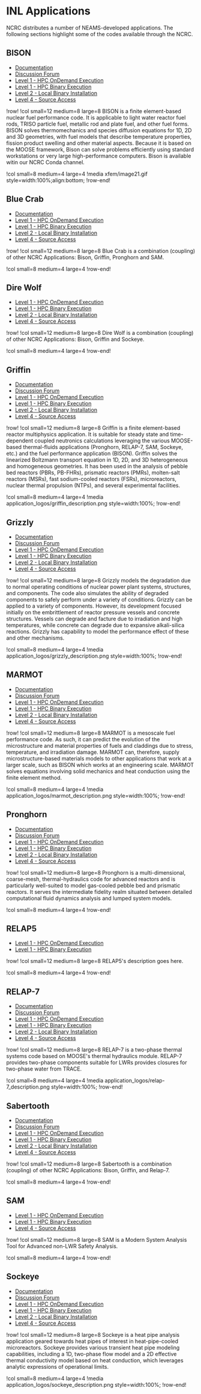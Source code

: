 # INL Applications

NCRC distributes a number of NEAMS-developed applications. The following sections highlight some of the codes available through the NCRC.

## BISON

- [Documentation](https://mooseframework.org/bison)
- [Discussion Forum](https://bison-discourse.hpcondemand.inl.gov)
- [Level 1 - HPC OnDemand Execution](ncrc/applications/ncrc_bison_ondemand.md)
- [Level 1 - HPC Binary Execution](ncrc/applications/hpc_bison.md)
- [Level 2 - Local Binary Installation](ncrc/applications/conda_bison.md)
- [Level 4 - Source Access](https://hpcgitlab.hpcondemand.inl.gov/idaholab/bison)

!row!
!col small=12 medium=8 large=8
BISON is a finite element-based nuclear fuel performance code. It is applicable to light water reactor fuel rods, TRISO particle fuel, metallic rod and plate fuel, and other fuel forms. BISON solves thermomechanics and species diffusion equations for 1D, 2D and 3D geometries, with fuel models that describe temperature properties, fission product swelling and other material aspects. Because it is based on the MOOSE framework, Bison can solve problems efficiently using standard workstations or very large high-performance computers. Bison is available witin our NCRC Conda channel.

!col small=8 medium=4 large=4
!media xfem/image21.gif style=width:100%;align:bottom;
!row-end!

## Blue Crab

- [Documentation](https://bluecrab-dev.hpcondemand.inl.gov)
- [Level 1 - HPC OnDemand Execution](ncrc/applications/ncrc_bluecrab_ondemand.md)
- [Level 1 - HPC Binary Execution](ncrc/applications/hpc_bluecrab.md)
- [Level 2 - Local Binary Installation](ncrc/applications/conda_bluecrab.md)
- [Level 4 - Source Access](https://hpcgitlab.hpcondemand.inl.gov/idaholab/blue_crab)

!row!
!col small=12 medium=8 large=8
Blue Crab is a combination (coupling) of other NCRC Applications: Bison, Griffin, Pronghorn and SAM.

!col small=8 medium=4 large=4
!row-end!

## Dire Wolf

- [Level 1 - HPC OnDemand Execution](ncrc/applications/ncrc_direwolf_ondemand.md)
- [Level 1 - HPC Binary Execution](ncrc/applications/hpc_direwolf.md)
- [Level 2 - Local Binary Installation](ncrc/applications/conda_direwolf.md)
- [Level 4 - Source Access](https://hpcgitlab.hpcondemand.inl.gov/idaholab/dire_wolf)

!row!
!col small=12 medium=8 large=8
Dire Wolf is a combination (coupling) of other NCRC Applications: Bison, Griffin and Sockeye.

!col small=8 medium=4 large=4
!row-end!


## Griffin

- [Documentation](https://griffin-docs.hpcondemand.inl.gov/latest/)
- [Discussion Forum](https://griffin-discourse.hpcondemand.inl.gov)
- [Level 1 - HPC OnDemand Execution](ncrc/applications/ncrc_griffin_ondemand.md)
- [Level 1 - HPC Binary Execution](ncrc/applications/hpc_griffin.md)
- [Level 2 - Local Binary Installation](ncrc/applications/conda_griffin.md)
- [Level 4 - Source Access](https://github.inl.gov/ncrc/griffin)

!row!
!col small=12 medium=8 large=8
Griffin is a finite element-based reactor multiphysics application. It is suitable for steady state and time-dependent coupled neutronics calculations leveraging the various MOOSE-based thermal-fluids applications (Pronghorn, RELAP-7, SAM, Sockeye, etc.) and the fuel performance application (BISON). Griffin solves the linearized Boltzmann transport equation in 1D, 2D, and 3D heterogeneous and homogeneous geometries. It has been used in the analysis of pebble bed reactors (PBRs, PB-FHRs), prismatic reactors (PMRs), molten-salt reactors (MSRs), fast sodium-cooled reactors (FSRs), microreactors, nuclear thermal propulsion (NTPs), and several experimental facilities.

!col small=8 medium=4 large=4
!media application_logos/griffin_description.png style=width:100%;
!row-end!

## Grizzly

- [Documentation](https://grizzly-docs.hpcondemand.inl.gov/latest/)
- [Discussion Forum](https://grizzly-discourse.hpcondemand.inl.gov)
- [Level 1 - HPC OnDemand Execution](ncrc/applications/ncrc_grizzly_ondemand.md)
- [Level 1 - HPC Binary Execution](ncrc/applications/hpc_grizzly.md)
- [Level 2 - Local Binary Installation](ncrc/applications/conda_grizzly.md)
- [Level 4 - Source Access](https://hpcgitlab.hpcondemand.inl.gov/idaholab/grizzly)

!row!
!col small=12 medium=8 large=8
Grizzly models the degradation due to normal operating conditions of nuclear power plant systems, structures, and components. The code also simulates the ability of degraded components to safely perform under a variety of conditions. Grizzly can be applied to a variety of components. However, its development focused initially on the embrittlement of reactor pressure vessels and concrete structures. Vessels can degrade and facture due to irradiation and high temperatures, while concrete can degrade due to expansive alkali-silica reactions. Grizzly has capability to model the performance effect of these and other mechanisms.

!col small=8 medium=4 large=4
!media application_logos/grizzly_description.png style=width:100%;
!row-end!

## MARMOT

- [Documentation](https://marmot-docs.hpcondemand.inl.gov/latest/)
- [Discussion Forum](https://marmot-discourse.hpcondemand.inl.gov)
- [Level 1 - HPC OnDemand Execution](ncrc/applications/ncrc_marmot_ondemand.md)
- [Level 1 - HPC Binary Execution](ncrc/applications/hpc_marmot.md)
- [Level 2 - Local Binary Installation](ncrc/applications/conda_marmot.md)
- [Level 4 - Source Access](https://hpcgitlab.hpcondemand.inl.gov/idaholab/marmot)

!row!
!col small=12 medium=8 large=8
MARMOT is a mesoscale fuel performance code. As such, it can predict the evolution of the microstructure and material properties of fuels and claddings due to stress, temperature, and irradiation damage. MARMOT can, therefore, supply microstructure-based materials models to other applications that work at a larger scale, such as BISON which works at an engineering scale. MARMOT solves equations involving solid mechanics and heat conduction using the finite element method.

!col small=8 medium=4 large=4
!media application_logos/marmot_description.png style=width:100%;
!row-end!

## Pronghorn

- [Documentation](https://pronghorn-docs.hpcondemand.inl.gov/latest/)
- [Discussion Forum](https://pronghorn-discourse.hpcondemand.inl.gov)
- [Level 1 - HPC OnDemand Execution](ncrc/applications/ncrc_pronghorn_ondemand.md)
- [Level 1 - HPC Binary Execution](ncrc/applications/hpc_pronghorn.md)
- [Level 2 - Local Binary Installation](ncrc/applications/conda_pronghorn.md)
- [Level 4 - Source Access](https://hpcgitlab.hpcondemand.inl.gov/idaholab/pronghorn)

!row!
!col small=12 medium=8 large=8
Pronghorn is a multi-dimensional, coarse-mesh, thermal-hydraulics code for advanced reactors and is particularly well-suited to model gas-cooled pebble bed and prismatic reactors. It serves the intermediate fidelity realm situated between detailed computational fluid dynamics analysis and lumped system models.

!col small=8 medium=4 large=4
!row-end!

## RELAP5

- [Level 1 - HPC OnDemand Execution](ncrc/applications/ncrc_relap5_ondemand.md)
- [Level 1 - HPC Binary Execution](ncrc/applications/hpc_relap5.md)

!row!
!col small=12 medium=8 large=8
RELAP5's description goes here.

!col small=8 medium=4 large=4
!row-end!

## RELAP-7

- [Documentation](https://relap7-docs.hpcondemand.inl.gov/latest/)
- [Discussion Forum](https://relap7-discourse.hpcondemand.inl.gov)
- [Level 1 - HPC OnDemand Execution](ncrc/applications/ncrc_relap7_ondemand.md)
- [Level 1 - HPC Binary Execution](ncrc/applications/hpc_relap7.md)
- [Level 2 - Local Binary Installation](ncrc/applications/conda_relap7.md)
- [Level 4 - Source Access](https://hpcgitlab.hpcondemand.inl.gov/idaholab/relap-7)

!row!
!col small=12 medium=8 large=8
RELAP-7 is a two-phase thermal systems code based on MOOSE's thermal hydraulics module. RELAP-7 provides two-phase components suitable for LWRs provides closures for two-phase water from TRACE.

!col small=8 medium=4 large=4
!media application_logos/relap-7_description.png style=width:100%;
!row-end!

## Sabertooth

- [Documentation](https://sabertooth-docs.hpcondemand.inl.gov/latest/)
- [Discussion Forum](https://sabertooth-discourse.hpcondemand.inl.gov)
- [Level 1 - HPC OnDemand Execution](ncrc/applications/ncrc_sabertooth_ondemand.md)
- [Level 1 - HPC Binary Execution](ncrc/applications/hpc_sabertooth.md)
- [Level 2 - Local Binary Installation](ncrc/applications/conda_sabertooth.md)
- [Level 4 - Source Access](https://hpcgitlab.hpcondemand.inl.gov/idaholab/sabertooth)

!row!
!col small=12 medium=8 large=8
Sabertooth is a combination (coupling) of other NCRC Applications: Bison, Griffin, and Relap-7.

!col small=8 medium=4 large=4
!row-end!

## SAM

- [Level 1 - HPC OnDemand Execution](ncrc/applications/ncrc_sam_ondemand.md)
- [Level 1 - HPC Binary Execution](ncrc/applications/hpc_sam.md)
- [Level 4 - Source Access](https://hpcgitlab.hpcondemand.inl.gov/idaholab/sam)

!row!
!col small=12 medium=8 large=8
SAM is a Modern System Analysis Tool for Advanced non-LWR Safety Analysis.

!col small=8 medium=4 large=4
!row-end!

## Sockeye

- [Documentation](https://sockeye-docs.hpcondemand.inl.gov/latest/)
- [Discussion Forum](https://sockeye-discourse.hpcondemand.inl.gov)
- [Level 1 - HPC OnDemand Execution](ncrc/applications/ncrc_sockeye_ondemand.md)
- [Level 1 - HPC Binary Execution](ncrc/applications/hpc_sockeye.md)
- [Level 2 - Local Binary Installation](ncrc/applications/conda_sockeye.md)
- [Level 4 - Source Access](https://hpcgitlab.hpcondemand.inl.gov/idaholab/sockeye)

!row!
!col small=12 medium=8 large=8
Sockeye is a heat pipe analysis application geared towards heat pipes of interest in heat-pipe-cooled microreactors. Sockeye provides various transient heat pipe modeling capabilities, including a 1D, two-phase flow model and a 2D effective thermal conductivity model based on heat conduction, which leverages analytic expressions of operational limits.

!col small=8 medium=4 large=4
!media application_logos/sockeye_description.png style=width:100%;
!row-end!
